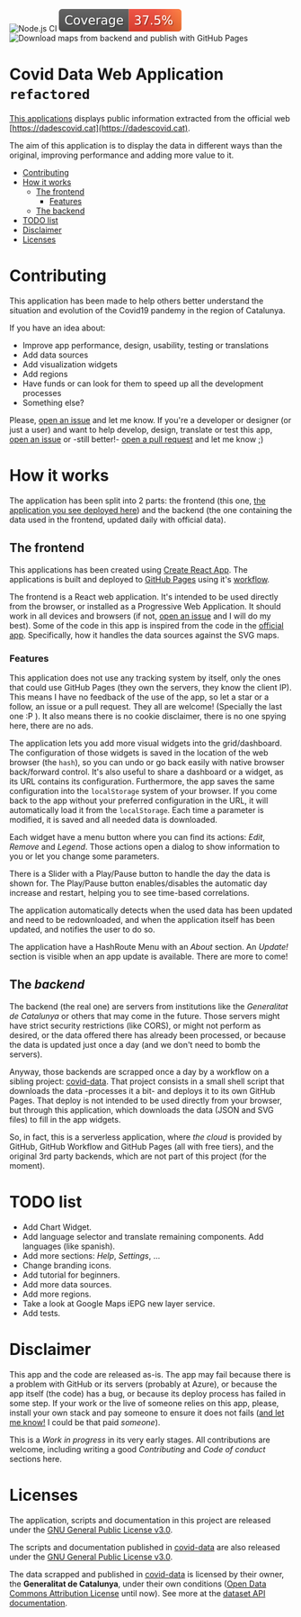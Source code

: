 ![Node.js CI](https://github.com/emibcn/covid/workflows/Node.js%20CI/badge.svg)
![Coverage](https://raw.githubusercontent.com/emibcn/covid/badges/master/test-coverage.svg)
![Download maps from backend and publish with GitHub Pages](https://github.com/emibcn/covid-data/workflows/Download%20maps%20from%20backend%20and%20publish%20with%20GitHub%20Pages/badge.svg)

# Covid Data Web Application `refactored`

[This applications](https://emibcn.github.io/covid) displays public information extracted from the official web [https://dadescovid.cat](https://dadescovid.cat).

The aim of this application is to display the data in different ways than the original, improving performance and adding more value to it.

- [Contributing](#contributing)
- [How it works](#how-it-works)
  - [The frontend](#the-frontend)
    - [Features](#features)
  - [The backend](#the-backend)
- [TODO list](#todo-list)
- [Disclaimer](#disclaimer)
- [Licenses](#licenses)

# Contributing

This application has been made to help others better understand the situation and evolution of the Covid19 pandemy in the region of Catalunya.

If you have an idea about:
- Improve app performance, design, usability, testing or translations
- Add data sources
- Add visualization widgets
- Add regions
- Have funds or can look for them to speed up all the development processes
- Something else?

Please, [open an issue](https://github.com/emibcn/covid/issues) and let me know. If you're a developer or designer (or just a user) and want to help develop, design, translate or test this app, [open an issue](https://github.com/emibcn/covid/issues) or -still better!- [open a pull request](https://github.com/emibcn/covid/pulls) and let me know ;)

# How it works

The application has been split into 2 parts: the frontend (this one, [the application you see deployed here](https://emibcn.github.io/covid)) and the backend (the one containing the data used in the frontend, updated daily with official data).

## The frontend

This applications has been created using [Create React App](https://create-react-app.dev/). The applications is built and deployed to [GitHub Pages](https://emibcn.github.io/covid) using it's [workflow](./github/worflows/node.js.yml).

The frontend is a React web application. It's intended to be used directly from the browser, or installed as a Progressive Web Application. It should work in all devices and browsers (if not, [open an issue](https://github.com/emibcn/covid/issues) and I will do my best). Some of the code in this app is inspired from the code in the [official app](https://dadescovid.cat). Specifically, how it handles the data sources against the SVG maps.

### Features

This application does not use any tracking system by itself, only the ones that could use GitHub Pages (they own the servers, they know the client IP). This means I have no feedback of the use of the app, so let a star or a follow, an issue or a pull request. They all are welcome! (Specially the last one :P ). It also means there is no cookie disclaimer, there is no one spying here, there are no ads.

The application lets you add more visual widgets into the grid/dashboard. The configuration of those widgets is saved in the location of the web browser (the `hash`), so you can undo or go back easily with native browser back/forward control. It's also useful to share a dashboard or a widget, as its URL contains its configuration. Furthermore, the app saves the same configuration into the `localStorage` system of your browser. If you come back to the app without your preferred configuration in the URL, it will automatically load it from the `localStorage`. Each time a parameter is modified, it is saved and all needed data is downloaded.

Each widget have a menu button where you can find its actions: _Edit_, _Remove_ and _Legend_. Those actions open a dialog to show information to you or let you change some parameters.

There is a Slider with a Play/Pause button to handle the day the data is shown for. The Play/Pause button enables/disables the automatic day increase and restart, helping you to see time-based correlations.

The application automatically detects when the used data has been updated and need to be redownloaded, and when the application itself has been updated, and notifies the user to do so.

The application have a HashRoute Menu with an _About_ section. An _Update!_ section is visible when an app update is available. There are more to come!

## The _backend_

The backend (the real one) are servers from institutions like the _Generalitat de Catalunya_ or others that may come in the future. Those servers might have strict security restrictions (like CORS), or might not perform as desired, or the data offered there has already been processed, or because the data is updated just once a day (and we don't need to bomb the servers).

Anyway, those backends are scrapped once a day by a workflow on a sibling project: [covid-data](/emibcn/covid-data). That project consists in a small shell script that downloads the data -processes it a bit- and deploys it to its own GitHub Pages. That deploy is not intended to be used directly from your browser, but through this application, which downloads the data (JSON and SVG files) to fill in the app widgets.

So, in fact, this is a serverless application, where _the cloud_ is provided by GitHub, GitHub Workflow and GitHub Pages (all with free tiers), and the original 3rd party backends, which are not part of this project (for the moment).

# TODO list

- Add Chart Widget.
- Add language selector and translate remaining components. Add languages (like spanish).
- Add more sections: _Help_, _Settings_, ...
- Change branding icons.
- Add tutorial for beginners.
- Add more data sources.
- Add more regions.
- Take a look at Google Maps iEPG new layer service.
- Add tests.

# Disclaimer

This app and the code are released as-is. The app may fail because there is a problem with GitHub or its servers (probably at Azure), or because the app itself (the code) has a bug, or because its deploy process has failed in some step. If your work or the live of someone relies on this app, please, install your own stack and pay someone to ensure it does not fails ([and let me know!](https://github.com/emibcn/covid/issues) I could be that paid _someone_).

This is a _Work in progress_ in its very early stages. All contributions are welcome, including writing a good _Contributing_ and _Code of conduct_ sections here.

# Licenses

The application, scripts and documentation in this project are released under the [GNU General Public License v3.0](https://github.com/emibcn/covid/blob/master/LICENSE).

The scripts and documentation published in [covid-data](/emibcn/covid-data) are also released under the [GNU General Public License v3.0](https://github.com/emibcn/crypt-disk-image/blob/master/LICENSE).

The data scrapped and published in [covid-data](/emibcn/covid-data) is licensed by their owner, the __Generalitat de Catalunya__, under their own conditions ([Open Data Commons Attribution License](http://opendatacommons.org/licenses/by/1.0/) until now). See more at the [dataset API documentation](https://analisi.transparenciacatalunya.cat/Salut/Dades-setmanals-de-COVID-19-per-comarca/jvut-jxu8).
